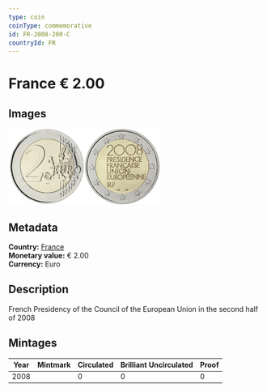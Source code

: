 ```yaml
---
type: coin
coinType: commemorative
id: FR-2008-200-C
countryId: FR
---
```


# France € 2.00

## Images

<img src="../../Images/common-2007-200.webp" height="150" alt="Front image"><img src="Images/FR-2008-200.webp" height="150" alt="Back image">

## Metadata

**Country:** [France](../../Countries/France/index.md)\
**Monetary value:** € 2.00\
**Currency:** Euro

## Description
French Presidency of the Council of the European Union in the second half of 2008

## Mintages

| Year | Mintmark | Circulated | Brilliant Uncirculated | Proof |
| ---- | -------- | ---------- | ---------------------- | ----- |
| 2008 | | 0 | 0 | 0 |
